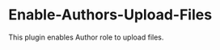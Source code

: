 Enable-Authors-Upload-Files
===========================

This plugin enables Author role to upload files.
